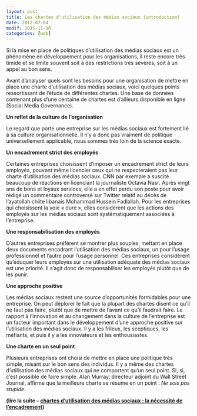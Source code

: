 ```yaml
---
layout: post
title: Les chartes d'utilisation des médias sociaux (introduction)
date: 2012-07-04
modif: 2015-11-10
categories: [web]
---
```


Si la mise en place de politiques d’utilisation des médias sociaux est un phénomène en développement pour les organisations, il reste encore très timide et se limite souvent soit à des restrictions très sévères, soit à un appel au bon sens.

Avant d’analyser quels sont les besoins pour une organisation de mettre en place une charte d’utilisation des médias sociaux, voici quelques points ressortissant de l’étude de différentes chartes. Une base de données contenant plus d’une centaine de chartes est d’ailleurs disponible en ligne (Social Media Governance).

**Un reflet de la culture de l’organisation**

Le regard que porte une entreprise sur les médias sociaux est fortement lié à sa culture organisationnelle. Il n’y a donc pas vraiment de politique universellement applicable, nous sommes très loin de la science exacte.

**Un encadrement strict des employés**

Certaines entreprises choisissent d’imposer un encadrement strict de leurs employés, pouvant même licencier ceux qui ne respecteraient pas leur charte d’utilisation des médias sociaux. CNN par exemple a suscité beaucoup de réactions en licenciant la journaliste Octavia Nasr. Après vingt ans de bons et loyaux services, elle a en effet perdu son poste pour avoir rédigé un commentaire controversé sur Twitter relatif au décès de l’ayatollah chiite libanais Mohammad Hussein Fadlallah.
Pour les entreprises qui choisissent la voie « dure », elles considèrent que les actions des employés sur les médias sociaux sont systématiquement associées à l’entreprise.

**Une responsabilisation des employés**

D’autres entreprises préfèrent se montrer plus souples, mettant en place deux documents encadrant l’utilisation des médias sociaux, un pour l’usage professionnel et l’autre pour l’usage personnel. Ces entreprises considèrent qu’éduquer leurs employés sur une utilisation adéquate des médias sociaux est une priorité. Il s’agit donc de responsabiliser les employés plutôt que de les punir.

**Une approche positive**

Les médias sociaux restent une source d’opportunités formidables pour une entreprise. On peut déplorer le fait que la plupart des chartes disent ce qu’il ne faut pas faire, plutôt que de mettre de l’avant ce qu’il faudrait faire. Le rapport à l’innovation et au changement dans la culture de l’entreprise est un facteur important dans le développement d’une approche positive sur l’utilisation des médias sociaux. Il y a les frileux, les sceptiques, les méfiants, et puis il y a les innovateurs et les enthousiastes.

**Une charte en un seul point**

Plusieurs entreprises ont choisi de mettre en place une politique très simple, misant sur le bon sens des individus. Il y a même des chartes d’utilisation des médias sociaux qui ne comportent qu’un seul point. Si, si, c’est possible de faire simple. Alan Murray, directeur adjoint du Wall Street Journal, affirme que la meilleure charte se résume en un point : _Ne sois pas stupide_.

**(lire la suite – [chartes d’utilisation des médias sociaux : la nécessité de l’encadrement](les-chartes-dutilisation-des-medias-sociaux-encadrer.html))**
